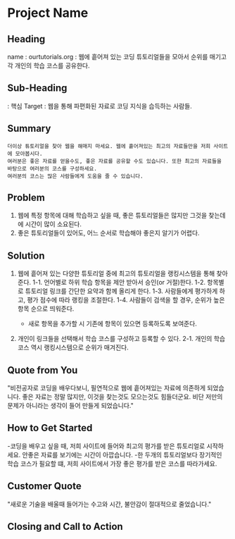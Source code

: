 # Project Name #

<!-- 
> This material was originally posted [here](http://www.quora.com/What-is-Amazons-approach-to-product-development-and-product-management). It is reproduced here for posterities sake.

There is an approach called "working backwards" that is widely used at Amazon. They work backwards from the customer, rather than starting with an idea for a product and trying to bolt customers onto it. While working backwards can be applied to any specific product decision, using this approach is especially important when developing new products or features.

For new initiatives a product manager typically starts by writing an internal press release announcing the finished product. The target audience for the press release is the new/updated product's customers, which can be retail customers or internal users of a tool or technology. Internal press releases are centered around the customer problem, how current solutions (internal or external) fail, and how the new product will blow away existing solutions.

If the benefits listed don't sound very interesting or exciting to customers, then perhaps they're not (and shouldn't be built). Instead, the product manager should keep iterating on the press release until they've come up with benefits that actually sound like benefits. Iterating on a press release is a lot less expensive than iterating on the product itself (and quicker!).

If the press release is more than a page and a half, it is probably too long. Keep it simple. 3-4 sentences for most paragraphs. Cut out the fat. Don't make it into a spec. You can accompany the press release with a FAQ that answers all of the other business or execution questions so the press release can stay focused on what the customer gets. My rule of thumb is that if the press release is hard to write, then the product is probably going to suck. Keep working at it until the outline for each paragraph flows. 

Oh, and I also like to write press-releases in what I call "Oprah-speak" for mainstream consumer products. Imagine you're sitting on Oprah's couch and have just explained the product to her, and then you listen as she explains it to her audience. That's "Oprah-speak", not "Geek-speak".

Once the project moves into development, the press release can be used as a touchstone; a guiding light. The product team can ask themselves, "Are we building what is in the press release?" If they find they're spending time building things that aren't in the press release (overbuilding), they need to ask themselves why. This keeps product development focused on achieving the customer benefits and not building extraneous stuff that takes longer to build, takes resources to maintain, and doesn't provide real customer benefit (at least not enough to warrant inclusion in the press release).
 -->
 
## Heading ##
  name : ourtutorials.org
  : 웹에 흩어져 있는 코딩 튜토리얼들을 모아서 순위를 매기고 각 개인의 학습 코스를 공유한다.



## Sub-Heading ##

  : 핵심 Target : 웹을 통해 파편화된 자료로 코딩 지식을 습득하는 사람들.

## Summary ##

    더이상 튜토리얼을 찾아 웹을 해매지 마세요. 웹에 흩어져있는 최고의 자료들만을 저희 사이트에 모아봅시다. 
    여러분은 좋은 자료를 얻을수도, 좋은 자료를 공유할 수도 있습니다. 또한 최고의 자료들을 바탕으로 여러분의 코스를 구성하세요.
    여러분의 코스는 많은 사람들에게 도움을 줄 수 있습니다.

## Problem ##

  1. 웹에 특정 항목에 대해 학습하고 싶을 때, 좋은 튜토리얼들은 많지만 그것을 찾는데에 시간이 많이 소요된다.
  2. 좋은 튜토리얼들이 있어도, 어느 순서로 학습해야 좋은지 알기가 어렵다.

## Solution ##
  1. 웹에 흩어져 있는 다양한 튜토리얼 중에 최고의 튜토리얼을 랭킹시스템을 통해 찾아준다.
    1-1. 언어별로 하위 학습 항목을 제안 받아서 승인(or 거절)한다.
    1-2. 항목별로 튜토리얼 링크를 간단한 요약과 함께 올리게 한다.
    1-3. 사람들에게 평가하게 하고, 평가 점수에 따라 랭킹을 조절한다.
    1-4. 사람들이 검색을 할 경우, 순위가 높은 항목 순으로 띄워준다.
      * 새로 항목을 추가할 시 기존에 항목이 있으면 등록하도록 보여준다.

  2. 개인이 링크들을 선택해서 학습 코스를 구성하고 등록할 수 있다.
    2-1. 개인의 학습코스 역시 랭킹시스템으로 순위가 매겨진다.

  
## Quote from You ##
  "비전공자로 코딩을 배우다보니, 필연적으로 웹에 흩어져있는 자료에 의존하게 되었습니다. 
  좋은 자료는 정말 많지만, 이것을 찾는것도 모으는것도 힘들더군요. 비단 저만의 문제가 아니라는 생각이 들어 만들게 되었습니다."

## How to Get Started ##
  -코딩을 배우고 싶을 때, 저희 사이트에 들어와 최고의 평가를 받은 튜토리얼로 시작하세요. 안좋은 자료를 보기에는 시간이 아깝습니다.
  -한 두개의 튜토리얼보다 장기적인 학습 코스가 필요할 떄, 저희 사이트에서 가장 좋은 평가를 받은 코스를 따라가세요.

## Customer Quote ##
  "새로운 기술을 배울때 들어가는 수고와 시간, 불안감이 절대적으로 줄었습니다."

## Closing and Call to Action ##

